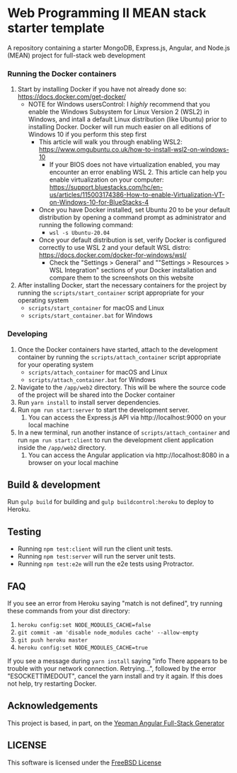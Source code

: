 # Web Programming II MEAN stack starter template
A repository containing a starter MongoDB, Express.js, Angular, and Node.js (MEAN) project for full-stack web development

### Running the Docker containers
1. Start by installing Docker if you have not already done so: https://docs.docker.com/get-docker/
    * NOTE for Windows usersControl: I *highly* recommend that you enable the Windows Subsystem for Linux Version 2 (WSL2) in Windows, and intall a default Linux 
   distribution (like Ubuntu) prior to 
       installing Docker. Docker will run much easier on all editions of Windows 10 if you perform this step first
        - This article will walk you through enabling WSL2: https://www.omgubuntu.co.uk/how-to-install-wsl2-on-windows-10
          - If your BIOS does not have virtualization enabled, you may encounter an error enabling WSL 2. This article can help you enable virtualization on 
          your computer: https://support.bluestacks.com/hc/en-us/articles/115003174386-How-to-enable-Virtualization-VT-on-Windows-10-for-BlueStacks-4
        - Once you have Docker installed, set Ubuntu 20 to be your default distribution by opening a command prompt as administrator and running the 
          following command:
          - `wsl -s Ubuntu-20.04`
        - Once your default distribution is set, verify Docker is configured correctly to use WSL 2 and your default WSL distro: https://docs.docker.com/docker-for-windows/wsl/
          - Check the "Settings > General" and ""Settings > Resources > WSL Integration" sections of your Docker installation and compare them to the 
            screenshots on this website
1. After installing Docker, start the necessary containers for the project by running the `scripts/start_container` script appropriate for your operating 
   system
   - `scripts/start_container` for macOS and Linux
   - `scripts/start_container.bat` for Windows

### Developing

1. Once the Docker containers have started, attach to the development container by running the `scripts/attach_container` script appropriate for your operating
 system
   - `scripts/attach_container` for macOS and Linux
   - `scripts/attach_container.bat` for Windows
1. Navigate to the `/app/web2` directory. This will be where the source code of the project will be shared into the Docker container
1. Run `yarn install` to install server dependencies.
1. Run `npm run start:server` to start the development server. 
    1. You can access the Express.js API via http://localhost:9000 on your local machine
1. In a new terminal, run another instance of `scripts/attach_container` and run `npm run start:client` to run the development client application inside the 
`/app/web2` directory.
    1. You can access the Angular application via http://localhost:8080 in a browser on your local machine

## Build & development

Run `gulp build` for building and `gulp buildcontrol:heroku` to deploy to Heroku.

## Testing

- Running `npm test:client` will run the client unit tests. 
- Running `npm test:server` will run the server unit tests.
- Running `npm test:e2e` will run the e2e tests using Protractor.

## FAQ
If you see an error from Heroku saying "match is not defined", try running these commands from your dist directory:
1. `heroku config:set NODE_MODULES_CACHE=false`
1. `git commit -am 'disable node_modules cache' --allow-empty`
1. `git push heroku master`
1. `heroku config:set NODE_MODULES_CACHE=true`

If you see a message during `yarn install` saying "info There appears to be trouble with your network connection. Retrying...", followed by the error 
"ESOCKETTIMEDOUT", cancel the yarn install and try it again. If this does not help, try restarting Docker.

## Acknowledgements
This project is based, in part, on the [Yeoman Angular Full-Stack Generator](https://angular-fullstack.github.io/) 

## LICENSE
This software is licensed under the [FreeBSD License](https://opensource.org/licenses/bsd-license.php) 
